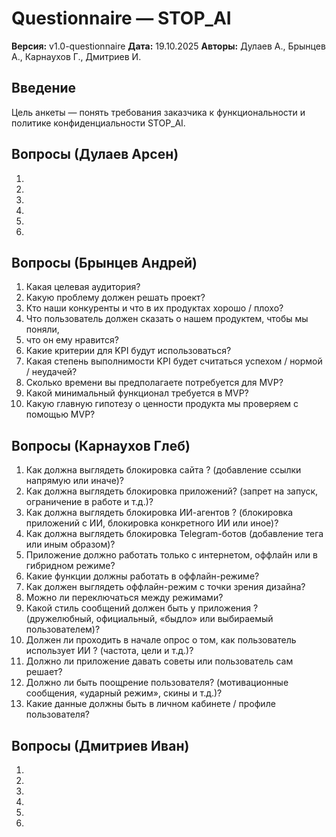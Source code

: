 # Questionnaire — STOP_AI

**Версия:** v1.0-questionnaire
**Дата:** 19.10.2025
**Авторы:** Дулаев А., Брынцев А., Карнаухов Г., Дмитриев И.

## Введение

Цель анкеты — понять требования заказчика к функциональности и
политике конфиденциальности STOP_AI.

## Вопросы (Дулаев Арсен)

1.
2.
3.
4.
5.
6.

## Вопросы (Брынцев Андрей)

1. Какая целевая аудитория?
2. Какую проблему должен решать проект?
3. Кто наши конкуренты и что в их продуктах хорошо / плохо?
4. Что пользователь должен сказать о нашем продуктем, чтобы мы поняли,
5. что он ему нравится?
5. Какие критерии для KPI будут использоваться?
6. Какая степень выполнимости KPI будет считаться успехом / нормой / неудачей?
7. Сколько времени вы предполагаете потребуется для MVP?
8. Какой минимальный функционал требуется в MVP?
9. Какую главную гипотезу о ценности продукта мы проверяем с помощью MVP?

## Вопросы (Карнаухов Глеб)

1. Как должна выглядеть блокировка сайта ?
   (добавление ссылки напрямую или иначе)?
2. Как должна выглядеть блокировка приложений?
   (запрет на запуск, ограничение в работе и т.д.)?
3. Как должна выглядеть блокировка ИИ-агентов ?
   (блокировка приложений с ИИ, блокировка конкретного ИИ или иное)?
4. Как должна выглядеть блокировка Telegram-ботов
   (добавление тега или иным образом)?
5. Приложение должно работать только с интернетом, оффлайн или в гибридном режиме?
6. Какие функции должны работать в оффлайн-режиме?
7. Как должен выглядеть оффлайн-режим с точки зрения дизайна?
8. Можно ли переключаться между режимами?
9. Какой стиль сообщений должен быть у приложения ?
  (дружелюбный, официальный, «быдло» или выбираемый пользователем)?
10. Должен ли проходить в начале опрос о том, как пользователь использует ИИ ?
    (частота, цели и т.д.)?
11. Должно ли приложение давать советы или пользователь сам решает?
12. Должно ли быть поощрение пользователя?
    (мотивационные сообщения, «ударный режим», скины и т.д.)?
13. Какие данные должны быть в личном кабинете / профиле пользователя?

## Вопросы (Дмитриев Иван)

1.
2.
3.
4.
5.
6.
